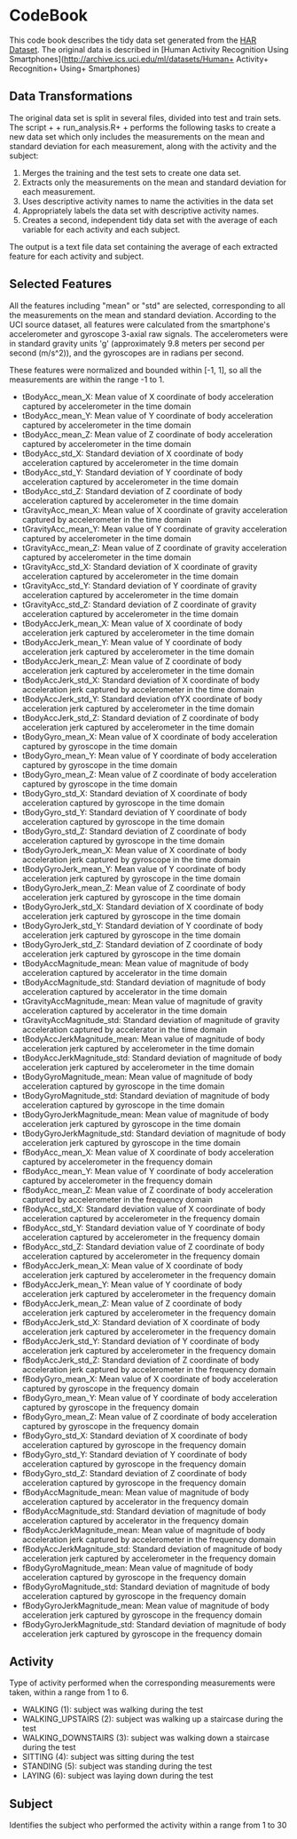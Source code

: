 # CodeBook

This code book describes the tidy data set generated from the [HAR Dataset](https://d396qusza40orc.cloudfront.net/getdata%2Fprojectfiles%2FUCI%20HAR%20Dataset.zip).
The original data is described in [Human Activity Recognition Using Smartphones](http://archive.ics.uci.edu/ml/datasets/Human+ Activity+ Recognition+ Using+ Smartphones)

## Data Transformations

The original data set is split in several files, divided into test and train sets. The script + + run_analysis.R+ +  performs the following tasks to create a new data set 
which only includes the measurements on the mean and standard deviation for each measurement, along with the activity and the subject:

1. Merges the training and the test sets to create one data set.
2. Extracts only the measurements on the mean and standard deviation for each measurement.
3. Uses descriptive activity names to name the activities in the data set
4. Appropriately labels the data set with descriptive activity names.
5. Creates a second, independent tidy data set with the average of each variable for each activity and each subject.

The output is a text file data set containing the average of each extracted feature for each activity and subject.


## Selected Features

All the features including "mean" or "std" are selected, corresponding to all the measurements on the mean and standard deviation.
According to the UCI source dataset, all features were calculated from the smartphone's accelerometer and gyroscope 3-axial raw signals.
The accelerometers were in standard gravity units 'g' (approximately 9.8 meters per second per second (m/s^2)), and the gyroscopes are in
radians per second.

These features were normalized and bounded within [-1, 1], so all the measurements are within the range -1 to 1.

+ tBodyAcc_mean_X: Mean value of X coordinate of body acceleration captured by accelerometer in the time domain
+ tBodyAcc_mean_Y: Mean value of Y coordinate of body acceleration captured by accelerometer in the time domain
+ tBodyAcc_mean_Z: Mean value of Z coordinate of body acceleration captured by accelerometer in the time domain
+ tBodyAcc_std_X: Standard deviation of X coordinate of body acceleration captured by accelerometer in the time domain
+ tBodyAcc_std_Y: Standard deviation of Y coordinate of body acceleration captured by accelerometer in the time domain
+ tBodyAcc_std_Z: Standard deviation of Z coordinate of body acceleration captured by accelerometer in the time domain
+ tGravityAcc_mean_X: Mean value of X coordinate of gravity acceleration captured by accelerometer in the time domain
+ tGravityAcc_mean_Y: Mean value of Y coordinate of gravity acceleration captured by accelerometer in the time domain
+ tGravityAcc_mean_Z: Mean value of Z coordinate of gravity acceleration captured by accelerometer in the time domain
+ tGravityAcc_std_X: Standard deviation of X coordinate of gravity acceleration captured by accelerometer in the time domain
+ tGravityAcc_std_Y: Standard deviation of Y coordinate of gravity acceleration captured by accelerometer in the time domain
+ tGravityAcc_std_Z: Standard deviation of Z coordinate of gravity acceleration captured by accelerometer in the time domain
+ tBodyAccJerk_mean_X: Mean value of X coordinate of body acceleration jerk captured by accelerometer in the time domain
+ tBodyAccJerk_mean_Y: Mean value of Y coordinate of body acceleration jerk captured by accelerometer in the time domain
+ tBodyAccJerk_mean_Z: Mean value of Z coordinate of body acceleration jerk captured by accelerometer in the time domain
+ tBodyAccJerk_std_X: Standard deviation of X coordinate of body acceleration jerk captured by accelerometer in the time domain
+ tBodyAccJerk_std_Y: Standard deviation ofYX coordinate of body acceleration jerk captured by accelerometer in the time domain
+ tBodyAccJerk_std_Z: Standard deviation of Z coordinate of body acceleration jerk captured by accelerometer in the time domain
+ tBodyGyro_mean_X: Mean value of X coordinate of body acceleration captured by gyroscope in the time domain
+ tBodyGyro_mean_Y: Mean value of Y coordinate of body acceleration captured by gyroscope in the time domain
+ tBodyGyro_mean_Z: Mean value of Z coordinate of body acceleration captured by gyroscope in the time domain
+ tBodyGyro_std_X: Standard deviation of X coordinate of body acceleration captured by gyroscope in the time domain
+ tBodyGyro_std_Y: Standard deviation of Y coordinate of body acceleration captured by gyroscope in the time domain
+ tBodyGyro_std_Z: Standard deviation of Z coordinate of body acceleration captured by gyroscope in the time domain
+ tBodyGyroJerk_mean_X: Mean value of X coordinate of body acceleration jerk captured by gyroscope in the time domain
+ tBodyGyroJerk_mean_Y: Mean value of Y coordinate of body acceleration jerk captured by gyroscope in the time domain
+ tBodyGyroJerk_mean_Z: Mean value of Z coordinate of body acceleration jerk captured by gyroscope in the time domain
+ tBodyGyroJerk_std_X: Standard deviation of X coordinate of body acceleration jerk captured by gyroscope in the time domain
+ tBodyGyroJerk_std_Y: Standard deviation of Y coordinate of body acceleration jerk captured by gyroscope in the time domain
+ tBodyGyroJerk_std_Z: Standard deviation of Z coordinate of body acceleration jerk captured by gyroscope in the time domain
+ tBodyAccMagnitude_mean: Mean value of magnitude of body acceleration captured by accelerator in the time domain
+ tBodyAccMagnitude_std: Standard deviation of magnitude of body acceleration captured by accelerator in the time domain
+ tGravityAccMagnitude_mean: Mean value of magnitude of gravity acceleration captured by accelerator in the time domain
+ tGravityAccMagnitude_std: Standard deviation of magnitude of gravity acceleration captured by accelerator in the time domain
+ tBodyAccJerkMagnitude_mean: Mean value of magnitude of body acceleration jerk captured by accelerometer in the time domain
+ tBodyAccJerkMagnitude_std: Standard deviation of magnitude of body acceleration jerk captured by accelerometer in the time domain
+ tBodyGyroMagnitude_mean: Mean value of magnitude of body acceleration captured by gyroscope in the time domain
+ tBodyGyroMagnitude_std: Standard deviation of magnitude of body acceleration captured by gyroscope in the time domain
+ tBodyGyroJerkMagnitude_mean: Mean value of magnitude of body acceleration jerk captured by gyroscope in the time domain
+ tBodyGyroJerkMagnitude_std: Standard deviation of magnitude of body acceleration jerk captured by gyroscope in the time domain
+ fBodyAcc_mean_X: Mean value of X coordinate of body acceleration captured by accelerometer in the frequency domain
+ fBodyAcc_mean_Y: Mean value of Y coordinate of body acceleration captured by accelerometer in the frequency domain
+ fBodyAcc_mean_Z: Mean value of Z coordinate of body acceleration captured by accelerometer in the frequency domain
+ fBodyAcc_std_X: Standard deviation value of X coordinate of body acceleration captured by accelerometer in the frequency domain
+ fBodyAcc_std_Y: Standard deviation value of Y coordinate of body acceleration captured by accelerometer in the frequency domain
+ fBodyAcc_std_Z: Standard deviation value of Z coordinate of body acceleration captured by accelerometer in the frequency domain
+ fBodyAccJerk_mean_X: Mean value of X coordinate of body acceleration jerk captured by accelerometer in the frequency domain
+ fBodyAccJerk_mean_Y: Mean value of Y coordinate of body acceleration jerk captured by accelerometer in the frequency domain
+ fBodyAccJerk_mean_Z: Mean value of Z coordinate of body acceleration jerk captured by accelerometer in the frequency domain
+ fBodyAccJerk_std_X: Standard deviation of X coordinate of body acceleration jerk captured by accelerometer in the frequency domain
+ fBodyAccJerk_std_Y: Standard deviation of Y coordinate of body acceleration jerk captured by accelerometer in the frequency domain
+ fBodyAccJerk_std_Z: Standard deviation of Z coordinate of body acceleration jerk captured by accelerometer in the frequency domain
+ fBodyGyro_mean_X: Mean value of X coordinate of body acceleration captured by gyroscope in the frequency domain
+ fBodyGyro_mean_Y: Mean value of Y coordinate of body acceleration captured by gyroscope in the frequency domain
+ fBodyGyro_mean_Z: Mean value of Z coordinate of body acceleration captured by gyroscope in the frequency domain
+ fBodyGyro_std_X: Standard deviation of X coordinate of body acceleration captured by gyroscope in the frequency domain
+ fBodyGyro_std_Y: Standard deviation of Y coordinate of body acceleration captured by gyroscope in the frequency domain
+ fBodyGyro_std_Z: Standard deviation of Z coordinate of body acceleration captured by gyroscope in the frequency domain
+ fBodyAccMagnitude_mean: Mean value of magnitude of body acceleration captured by accelerator in the frequency domain
+ fBodyAccMagnitude_std: Standard deviation of magnitude of body acceleration captured by accelerator in the frequency domain
+ fBodyAccJerkMagnitude_mean: Mean value of magnitude of body acceleration jerk captured by accelerometer in the frequency domain
+ fBodyAccJerkMagnitude_std: Standard deviation of magnitude of body acceleration jerk captured by accelerometer in the frequency domain
+ fBodyGyroMagnitude_mean: Mean value of magnitude of body acceleration captured by gyroscope in the frequency domain
+ fBodyGyroMagnitude_std: Standard deviation of magnitude of body acceleration captured by gyroscope in the frequency domain
+ fBodyGyroJerkMagnitude_mean: Mean value of magnitude of body acceleration jerk captured by gyroscope in the frequency domain
+ fBodyGyroJerkMagnitude_std: Standard deviation of magnitude of body acceleration jerk captured by gyroscope in the frequency domain

## Activity

Type of activity performed when the corresponding measurements were taken, within a range from 1 to 6.

+ WALKING (1): subject was walking during the test
+ WALKING_UPSTAIRS (2): subject was walking up a staircase during the test
+ WALKING_DOWNSTAIRS (3): subject was walking down a staircase during the test
+ SITTING (4): subject was sitting during the test
+ STANDING (5): subject was standing during the test
+ LAYING (6): subject was laying down during the test

## Subject

Identifies the subject who performed the activity within a range from 1 to 30



